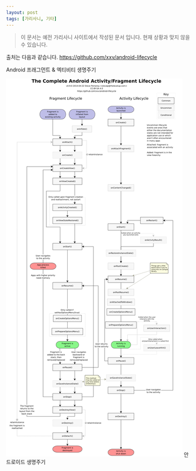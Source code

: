 ```yaml
---
layout: post
tags: [가리사니, 기타]
---
```


> 이 문서는 예전 가리사니 사이트에서 작성된 문서 입니다.
현재 상황과 맞지 않을 수 있습니다.



출처는 다음과 같습니다.
https://github.com/xxv/android-lifecycle


Android 프래그먼트 & 엑티비티 생명주기

![](/file/old/2.png) 안드로이드 생명주기